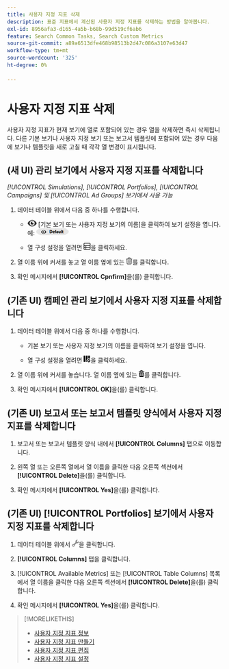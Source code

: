 ```yaml
---
title: 사용자 지정 지표 삭제
description: 표준 지표에서 계산된 사용자 지정 지표를 삭제하는 방법을 알아봅니다.
exl-id: 8956afa3-d165-4a5b-b68b-99d519cf6ab6
feature: Search Common Tasks, Search Custom Metrics
source-git-commit: a89a6513dfe468b98513b2d47c086a3107e63d47
workflow-type: tm+mt
source-wordcount: '325'
ht-degree: 0%

---
```


# 사용자 지정 지표 삭제

사용자 지정 지표가 현재 보기에 열로 포함되어 있는 경우 열을 삭제하면 즉시 삭제됩니다. 다른 기본 보기나 사용자 지정 보기 또는 보고서 템플릿에 포함되어 있는 경우 다음에 보기나 템플릿을 새로 고칠 때 각각 열 변경이 표시됩니다.

## (새 UI) 관리 보기에서 사용자 지정 지표를 삭제합니다

*[!UICONTROL Simulations], [!UICONTROL Portfolios], [!UICONTROL Campaigns] 및 [!UICONTROL Ad Groups] 보기에서 사용 가능*

1. 데이터 테이블 위에서 다음 중 하나를 수행합니다.

   * ![보기 선택기](/help/search-social-commerce/assets/view.png "보기 선택기") \[기본 보기 또는 사용자 지정 보기의 이름\]을 클릭하여 보기 설정을 엽니다. 예: ![예제 보기](/help/search-social-commerce/assets/view-selector-example.png "예제 보기")

   * 열 구성 설정을 열려면 ![사용자 지정 열](/help/search-social-commerce/assets/custom-columns-new.png "사용자 지정 열")을 클릭하세요.

1. 열 이름 위에 커서를 놓고 열 이름 옆에 있는 ![삭제](/help/search-social-commerce/assets/delete-new.png "삭제")를 클릭합니다.

1. 확인 메시지에서 **[!UICONTROL Cpnfirm]**&#x200B;을(를) 클릭합니다.

## (기존 UI) 캠페인 관리 보기에서 사용자 지정 지표를 삭제합니다

1. 데이터 테이블 위에서 다음 중 하나를 수행합니다.

   * 기본 보기 또는 사용자 지정 보기의 이름을 클릭하여 보기 설정을 엽니다.

   * 열 구성 설정을 열려면 ![사용자 지정 열](/help/search-social-commerce/assets/custom-columns.png "사용자 지정 열")을 클릭하세요.

1. 열 이름 위에 커서를 놓습니다. 열 이름 옆에 있는 ![삭제](/help/search-social-commerce/assets/delete.png "삭제")를 클릭합니다.

1. 확인 메시지에서 **[!UICONTROL OK]**&#x200B;을(를) 클릭합니다.

## (기존 UI) 보고서 또는 보고서 템플릿 양식에서 사용자 지정 지표를 삭제합니다

1. 보고서 또는 보고서 템플릿 양식 내에서 **[!UICONTROL Columns]** 탭으로 이동합니다.

1. 왼쪽 열 또는 오른쪽 열에서 열 이름을 클릭한 다음 오른쪽 섹션에서 **[!UICONTROL Delete]**&#x200B;을(를) 클릭합니다.

1. 확인 메시지에서 **[!UICONTROL Yes]**&#x200B;을(를) 클릭합니다.

## (기존 UI) [!UICONTROL Portfolios] 보기에서 사용자 지정 지표를 삭제합니다

1. 데이터 테이블 위에서 ![선택한 보기 편집](/help/search-social-commerce/assets/view-settings.png "선택한 보기 편집")을 클릭합니다.

1. **[!UICONTROL Columns]** 탭을 클릭합니다.

1. [!UICONTROL Available Metrics] 또는 [!UICONTROL Table Columns] 목록에서 열 이름을 클릭한 다음 오른쪽 섹션에서 **[!UICONTROL Delete]**&#x200B;을(를) 클릭합니다.

1. 확인 메시지에서 **[!UICONTROL Yes]**&#x200B;을(를) 클릭합니다.

>[!MORELIKETHIS]
>
>* [사용자 지정 지표 정보](custom-metric-about.md)
>* [사용자 지정 지표 만들기](custom-metric-create.md)
>* [사용자 지정 지표 편집](custom-metric-edit.md)
>* [사용자 지정 지표 설정](custom-metric-settings.md)

